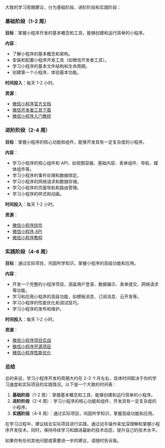 大致的学习周期建议，分为基础阶段、进阶阶段和实践阶段：

### 基础阶段（1-2 周）

**目标**：掌握小程序开发的基本概念和工具，能够创建和运行简单的小程序。

**内容**：

- 了解小程序的基本概念和架构。
- 安装和配置小程序开发工具（如微信开发者工具）。
- 学习小程序的基本文件结构和生命周期。
- 创建第一个小程序，体验基本功能。

**时间投入**：每天 1-2 小时。

**资源**：

- [微信小程序官方文档](https://developers.weixin.qq.com/miniprogram/dev/framework/)
- [微信开发者工具下载](https://developers.weixin.qq.com/miniprogram/dev/devtools/download.html)
- [微信小程序入门教程](https://developers.weixin.qq.com/miniprogram/dev/framework/quickstart/)

### 进阶阶段（2-4 周）

**目标**：掌握小程序的核心功能和组件，能够开发具有一定复杂度的小程序。

**内容**：

- 学习小程序的核心组件和 API，如视图容器、基础内容、表单组件、导航、媒体组件等。
- 学习小程序的事件处理和数据绑定。
- 学习小程序的网络请求和数据存储。
- 学习小程序的页面导航和路由管理。
- 学习小程序的样式和动画。

**时间投入**：每天 1-2 小时。

**资源**：

- [微信小程序组件](https://developers.weixin.qq.com/miniprogram/dev/component/)
- [微信小程序 API](https://developers.weixin.qq.com/miniprogram/dev/api/)
- [微信小程序教程](https://developers.weixin.qq.com/miniprogram/dev/framework/quickstart/)

### 实践阶段（4-8 周）

**目标**：通过实际项目，巩固所学知识，掌握小程序的高级功能和应用。

**内容**：

- 开发一个完整的小程序项目，涵盖用户登录、数据展示、表单提交、网络请求等功能。
- 学习和应用小程序的高级功能，如模板消息、订阅消息、云开发等。
- 学习小程序的性能优化和调试技巧。
- 学习小程序的发布和维护。

**时间投入**：每天 1-2 小时。

**资源**：

- [微信小程序项目实战](https://www.udemy.com/course/wechat-mini-program/)
- [微信小程序开源项目](https://github.com/justjavac/awesome-wechat-weapp)
- [微信小程序性能优化](https://developers.weixin.qq.com/miniprogram/dev/framework/performance/)

### 总结

总的来说，学习小程序开发的周期大约在 2-3 个月左右，具体时间取决于你的学习速度和实际项目的实践情况。以下是一个大致的时间表：

1. **基础阶段**（1-2 周）：掌握基本概念和工具，能够创建和运行简单的小程序。
2. **进阶阶段**（2-4 周）：学习小程序的核心功能和组件，开发具有一定复杂度的小程序。
3. **实践阶段**（4-8 周）：通过实际项目，巩固所学知识，掌握高级功能和应用。

在学习过程中，建议结合实际项目进行实践，通过动手操作来加深理解和掌握小程序开发技术。同时，保持持续学习和跟进最新的技术动态，提升自己的技术水平。

如果你有任何其他问题或需要进一步的建议，请随时告诉我。
